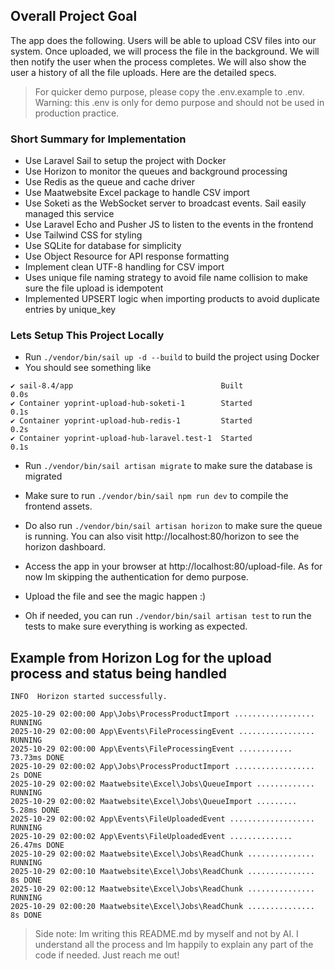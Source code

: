 ## Overall Project Goal

The app does the following. Users will be able to upload CSV files into our system. Once uploaded, we will process the file in the background. We will then notify the user when the process completes. We will also show the user a history of all the file uploads. Here are the detailed specs.


> For quicker demo purpose, please copy the .env.example to .env. Warning: this .env is only for demo purpose and should not be used in production practice.

### Short Summary for Implementation
- Use Laravel Sail to setup the project with Docker
- Use Horizon to monitor the queues and background processing
- Use Redis as the queue and cache driver
- Use Maatwebsite Excel package to handle CSV import
- Use Soketi as the WebSocket server to broadcast events. Sail easily managed this service
- Use Laravel Echo and Pusher JS to listen to the events in the frontend
- Use Tailwind CSS for styling
- Use SQLite for database for simplicity
- Use Object Resource for API response formatting
- Implement clean UTF-8 handling for CSV import
- Uses unique file naming strategy to avoid file name collision to make sure the file upload is idempotent
- Implemented UPSERT logic when importing products to avoid duplicate entries by unique_key

### Lets Setup This Project Locally

- Run `./vendor/bin/sail up -d --build` to build the project using Docker
- You should see something like

```
✔ sail-8.4/app                                 Built                                                                         0.0s 
✔ Container yoprint-upload-hub-soketi-1        Started                                                                       0.1s 
✔ Container yoprint-upload-hub-redis-1         Started                                                                       0.2s 
✔ Container yoprint-upload-hub-laravel.test-1  Started                                                                       0.1s 
```

- Run `./vendor/bin/sail artisan migrate` to make sure the database is migrated
- Make sure to run `./vendor/bin/sail npm run dev` to compile the frontend assets.
- Do also run `./vendor/bin/sail artisan horizon` to make sure the queue is running. You can also visit http://localhost:80/horizon to see the horizon dashboard.
- Access the app in your browser at http://localhost:80/upload-file. As for now Im skipping the authentication for demo purpose.
- Upload the file and see the magic happen :)

- Oh if needed, you can run `./vendor/bin/sail artisan test` to run the tests to make sure everything is working as expected.


## Example from Horizon Log for the upload process and status being handled
```
INFO  Horizon started successfully.  

2025-10-29 02:00:00 App\Jobs\ProcessProductImport .................. RUNNING
2025-10-29 02:00:00 App\Events\FileProcessingEvent ................. RUNNING
2025-10-29 02:00:00 App\Events\FileProcessingEvent ............ 73.73ms DONE
2025-10-29 02:00:02 App\Jobs\ProcessProductImport .................. 2s DONE
2025-10-29 02:00:02 Maatwebsite\Excel\Jobs\QueueImport ............. RUNNING
2025-10-29 02:00:02 Maatwebsite\Excel\Jobs\QueueImport ......... 5.28ms DONE
2025-10-29 02:00:02 App\Events\FileUploadedEvent ................... RUNNING
2025-10-29 02:00:02 App\Events\FileUploadedEvent .............. 26.47ms DONE
2025-10-29 02:00:02 Maatwebsite\Excel\Jobs\ReadChunk ............... RUNNING
2025-10-29 02:00:10 Maatwebsite\Excel\Jobs\ReadChunk ............... 8s DONE
2025-10-29 02:00:12 Maatwebsite\Excel\Jobs\ReadChunk ............... RUNNING
2025-10-29 02:00:20 Maatwebsite\Excel\Jobs\ReadChunk ............... 8s DONE
```

> Side note: Im writing this README.md by myself and not by AI. I understand all the process and Im happily to explain any part of the code if needed. Just reach me out!
